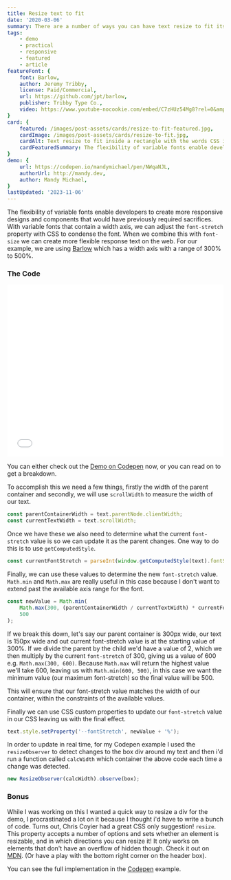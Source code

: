 ```yaml
---
title: Resize text to fit
date: '2020-03-06'
summary: There are a number of ways you can have text resize to fit its parent container, but it's been largely limited to adjusting the font size. The problem with this approach is that making the font smaller is not always the best option for our designs.
tags:
    - demo
    - practical
    - responsive
    - featured
    - article
featureFont: {
    font: Barlow, 
    author: Jeremy Tribby,
    license: Paid/Commercial,
    url: https://github.com/jpt/barlow,
    publisher: Tribby Type Co.,   
    video: https://www.youtube-nocookie.com/embed/C7zHUz54Mg8?rel=0&amp;controls=0&amp;showinfo=0,
}
card: {
    featured: /images/post-assets/cards/resize-to-fit-featured.jpg,
    cardImage: /images/post-assets/cards/resize-to-fit.jpg,
    cardAlt: Text resize to fit inside a rectangle with the words CSS is Awesome, representing the classic CSS overflow joke, but without the overflow,
    cardFeaturedSummary: The flexibility of variable fonts enable developers to create more responsive designs and components that would have previously required  sacrifices. With variable fonts that contain a width axis, we can adjust the font-stretch property with CSS to condense the font. When we combine this with font-size  we can create more flexible response text on the web.
}
demo: {
    url: https://codepen.io/mandymichael/pen/NWqaNJL,
    authorUrl: http://mandy.dev,
    author: Mandy Michael,
}
lastUpdated: '2023-11-06'
---
```


The flexibility of variable fonts enable developers to create more responsive designs and components that would have previously required  sacrifices. With variable fonts that contain a width axis, we can adjust the `font-stretch` property with CSS to condense the font. When we combine this with `font-size` we can create more flexible response text on the web. For our example, we are using [Barlow](https://github.com/jpt/barlow) which has a width axis with a range of 300% to 500%.


### The Code

<div class="codepen"><iframe height="400" style="width: 100%;" scrolling="no" title="Resize text to fit" src="//codepen.io/mandymichael/embed/NWqaNJL/?height=300&theme-id=dark&default-tab=result" frameBorder="no" allowtransparency="true" allowfullScreen="true">
</iframe></div>

You can either check out the [Demo on Codepen]( https://codepen.io/mandymichael/pen/NWqaNJL) now, or you can read on to get a breakdown.

To accomplish this we need a few things, firstly the width of the parent container and secondly, we will use `scrollWidth` to measure the width of our text.

```js
const parentContainerWidth = text.parentNode.clientWidth;
const currentTextWidth = text.scrollWidth;
```

Once we have these we also need to determine what the current `font-stretch` value is so we can update it as the parent changes. One way to do this is to use `getComputedStyle`.

```js
const currentFontStretch = parseInt(window.getComputedStyle(text).fontStretch);
```

Finally, we can use these values to determine the new `font-stretch` value. `Math.min` and `Math.max` are really useful in this case because I don't want to extend past the available axis range for the font.

```js
const newValue = Math.min(
    Math.max(300, (parentContainerWidth / currentTextWidth) * currentFontStretch),
    500
);
```

If we break this down, let's say our parent container is 300px wide, our text is 150px wide and out current font-stretch value is at the starting value of 300%. If we divide the parent by the child we'd have a value of 2, which we then multiply by the current `font-stretch` of 300, giving us a value of 600 e.g. `Math.max(300, 600)`. Because `Math.max` will return the highest value we'll take 600, leaving us with `Math.min(600, 500)`, in this case we want the minimum value (our maximum font-stretch) so the final value will be 500.

This will ensure that our font-stretch value matches the width of our container, within the constraints of the available values.

Finally we can use CSS custom properties to update our `font-stretch` value in our CSS leaving us with the final effect.

```js
text.style.setProperty('--fontStretch', newValue + '%');
```

In order to update in real time, for my Codepen example I used the `resizeObserver` to detect changes to the box div around my text and then i'd run a function called `calcWidth` which container the above code each time a change was detected.

```js 
new ResizeObserver(calcWidth).observe(box);
```

### Bonus

While I was working on this I wanted a quick way to resize a div for the demo, I procrastinated a lot on it because I thought i'd have to write a bunch of code. Turns out, Chris Coyier had a great CSS only suggestion! `resize`. This property accepts a number of options and sets whether an element is resizable, and in which directions you can resize it! It only works on elements that don't have an overflow of hidden though. Check it out on [MDN](https://developer.mozilla.org/en-US/docs/Web/CSS/resize). (Or have a play with the bottom right corner on the header box).

You can see the full implementation in the [Codepen](https://codepen.io/mandymichael/pen/NWqaNJL) example.

